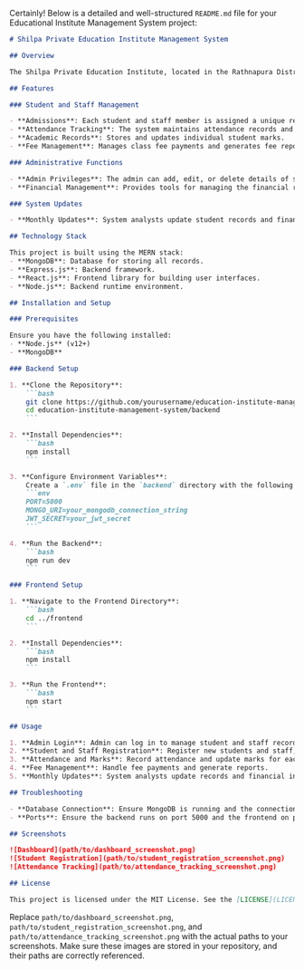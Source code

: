 Certainly! Below is a detailed and well-structured `README.md` file for your Educational Institute Management System project:

```markdown
# Shilpa Private Education Institute Management System

## Overview

The Shilpa Private Education Institute, located in the Rathnapura District, opened its doors in 2019. With a commitment to continuous product improvement and maintaining the highest quality standards in education, the institute caters to around 3000 students and employs 50 teachers. This web-based management system was developed to facilitate the seamless handling of all educational activities, even during challenging times like the pandemic.

## Features

### Student and Staff Management

- **Admissions**: Each student and staff member is assigned a unique registration number upon admission.
- **Attendance Tracking**: The system maintains attendance records and calculates the average attendance percentage for each class at the end of each month.
- **Academic Records**: Stores and updates individual student marks.
- **Fee Management**: Manages class fee payments and generates fee reports, including salary information for staff.

### Administrative Functions

- **Admin Privileges**: The admin can add, edit, or delete details of students, staff, and other admins.
- **Financial Management**: Provides tools for managing the financial records of students and staff, including the ability to charge half the class fee for students attending less than two days a month.

### System Updates

- **Monthly Updates**: System analysts update student records and financial information at the end of each month.

## Technology Stack

This project is built using the MERN stack:
- **MongoDB**: Database for storing all records.
- **Express.js**: Backend framework.
- **React.js**: Frontend library for building user interfaces.
- **Node.js**: Backend runtime environment.

## Installation and Setup

### Prerequisites

Ensure you have the following installed:
- **Node.js** (v12+)
- **MongoDB**

### Backend Setup

1. **Clone the Repository**:
    ```bash
    git clone https://github.com/yourusername/education-institute-management-system.git
    cd education-institute-management-system/backend
    ```

2. **Install Dependencies**:
    ```bash
    npm install
    ```

3. **Configure Environment Variables**:
    Create a `.env` file in the `backend` directory with the following content:
    ```env
    PORT=5000
    MONGO_URI=your_mongodb_connection_string
    JWT_SECRET=your_jwt_secret
    ```

4. **Run the Backend**:
    ```bash
    npm run dev
    ```

### Frontend Setup

1. **Navigate to the Frontend Directory**:
    ```bash
    cd ../frontend
    ```

2. **Install Dependencies**:
    ```bash
    npm install
    ```

3. **Run the Frontend**:
    ```bash
    npm start
    ```

## Usage

1. **Admin Login**: Admin can log in to manage student and staff records.
2. **Student and Staff Registration**: Register new students and staff, each receiving a unique registration number.
3. **Attendance and Marks**: Record attendance and update marks for each student.
4. **Fee Management**: Handle fee payments and generate reports.
5. **Monthly Updates**: System analysts update records and financial information monthly.

## Troubleshooting

- **Database Connection**: Ensure MongoDB is running and the connection string in the `.env` file is correct.
- **Ports**: Ensure the backend runs on port 5000 and the frontend on port 3000, or update the configuration accordingly.

## Screenshots

![Dashboard](path/to/dashboard_screenshot.png)
![Student Registration](path/to/student_registration_screenshot.png)
![Attendance Tracking](path/to/attendance_tracking_screenshot.png)

## License

This project is licensed under the MIT License. See the [LICENSE](LICENSE) file for details.

```

Replace `path/to/dashboard_screenshot.png`, `path/to/student_registration_screenshot.png`, and `path/to/attendance_tracking_screenshot.png` with the actual paths to your screenshots. Make sure these images are stored in your repository, and their paths are correctly referenced.
